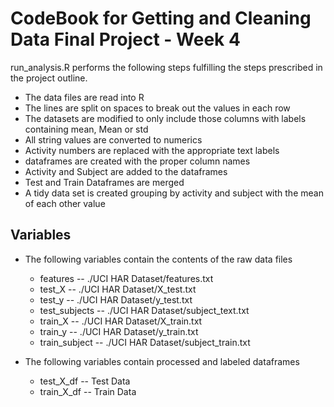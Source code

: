 # CodeBook for Getting and Cleaning Data Final Project - Week 4

run_analysis.R performs the following steps fulfilling the steps prescribed in the project outline.

* The data files are read into R
* The lines are split on spaces to break out the values in each row
* The datasets are modified to only include those columns with labels containing mean, Mean or std
* All string values are converted to numerics
* Activity numbers are replaced with the appropriate text labels
* dataframes are created with the proper column names
* Activity and Subject are added to the dataframes
* Test and Train Dataframes are merged
* A tidy data set is created grouping by activity and subject with the mean of each other value



## Variables

* The following variables contain the contents of the raw data files
	* features -- ./UCI HAR Dataset/features.txt
	* test_X -- ./UCI HAR Dataset/X_test.txt
	* test_y -- ./UCI HAR Dataset/y_test.txt
	* test_subjects -- ./UCI HAR Dataset/subject_text.txt
	* train_X -- ./UCI HAR Dataset/X_train.txt
	* train_y -- ./UCI HAR Dataset/y_train.txt
	* train_subject -- ./UCI HAR Dataset/subject_train.txt
	
* The following variables contain processed and labeled dataframes
	* test_X_df -- Test Data
	* train_X_df -- Train Data


